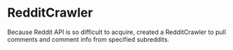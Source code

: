 # RedditCrawler
Because Reddit API is so difficult to acquire, created a RedditCrawler to pull comments and comment info from specified subreddits.
